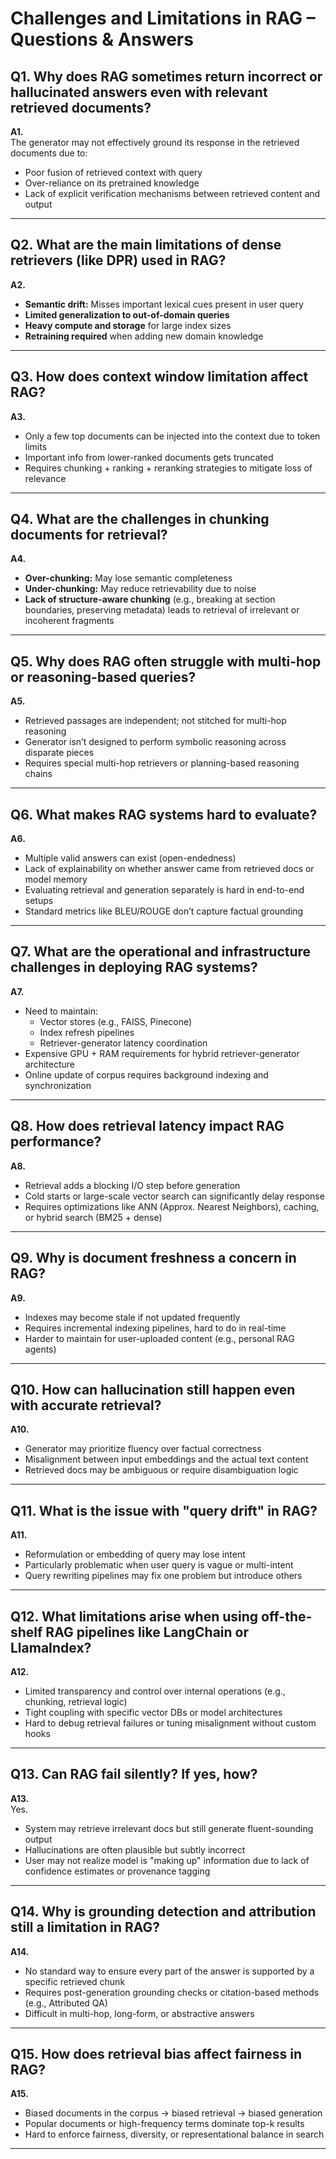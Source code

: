 # Challenges and Limitations in RAG – Questions & Answers

## Q1. Why does RAG sometimes return incorrect or hallucinated answers even with relevant retrieved documents?

**A1.**  
The generator may not effectively ground its response in the retrieved documents due to:
- Poor fusion of retrieved context with query
- Over-reliance on its pretrained knowledge
- Lack of explicit verification mechanisms between retrieved content and output

---

## Q2. What are the main limitations of dense retrievers (like DPR) used in RAG?

**A2.**  
- **Semantic drift:** Misses important lexical cues present in user query  
- **Limited generalization to out-of-domain queries**  
- **Heavy compute and storage** for large index sizes  
- **Retraining required** when adding new domain knowledge

---

## Q3. How does context window limitation affect RAG?

**A3.**  
- Only a few top documents can be injected into the context due to token limits  
- Important info from lower-ranked documents gets truncated  
- Requires chunking + ranking + reranking strategies to mitigate loss of relevance

---

## Q4. What are the challenges in chunking documents for retrieval?

**A4.**  
- **Over-chunking:** May lose semantic completeness  
- **Under-chunking:** May reduce retrievability due to noise  
- **Lack of structure-aware chunking** (e.g., breaking at section boundaries, preserving metadata) leads to retrieval of irrelevant or incoherent fragments

---

## Q5. Why does RAG often struggle with multi-hop or reasoning-based queries?

**A5.**  
- Retrieved passages are independent; not stitched for multi-hop reasoning  
- Generator isn’t designed to perform symbolic reasoning across disparate pieces  
- Requires special multi-hop retrievers or planning-based reasoning chains

---

## Q6. What makes RAG systems hard to evaluate?

**A6.**  
- Multiple valid answers can exist (open-endedness)  
- Lack of explainability on whether answer came from retrieved docs or model memory  
- Evaluating retrieval and generation separately is hard in end-to-end setups  
- Standard metrics like BLEU/ROUGE don’t capture factual grounding

---

## Q7. What are the operational and infrastructure challenges in deploying RAG systems?

**A7.**  
- Need to maintain:
  - Vector stores (e.g., FAISS, Pinecone)
  - Index refresh pipelines  
  - Retriever-generator latency coordination  
- Expensive GPU + RAM requirements for hybrid retriever-generator architecture  
- Online update of corpus requires background indexing and synchronization

---

## Q8. How does retrieval latency impact RAG performance?

**A8.**  
- Retrieval adds a blocking I/O step before generation  
- Cold starts or large-scale vector search can significantly delay response  
- Requires optimizations like ANN (Approx. Nearest Neighbors), caching, or hybrid search (BM25 + dense)

---

## Q9. Why is document freshness a concern in RAG?

**A9.**  
- Indexes may become stale if not updated frequently  
- Requires incremental indexing pipelines, hard to do in real-time  
- Harder to maintain for user-uploaded content (e.g., personal RAG agents)

---

## Q10. How can hallucination still happen even with accurate retrieval?

**A10.**  
- Generator may prioritize fluency over factual correctness  
- Misalignment between input embeddings and the actual text content  
- Retrieved docs may be ambiguous or require disambiguation logic

---

## Q11. What is the issue with "query drift" in RAG?

**A11.**  
- Reformulation or embedding of query may lose intent  
- Particularly problematic when user query is vague or multi-intent  
- Query rewriting pipelines may fix one problem but introduce others

---

## Q12. What limitations arise when using off-the-shelf RAG pipelines like LangChain or LlamaIndex?

**A12.**  
- Limited transparency and control over internal operations (e.g., chunking, retrieval logic)  
- Tight coupling with specific vector DBs or model architectures  
- Hard to debug retrieval failures or tuning misalignment without custom hooks

---

## Q13. Can RAG fail silently? If yes, how?

**A13.**  
Yes.  
- System may retrieve irrelevant docs but still generate fluent-sounding output  
- Hallucinations are often plausible but subtly incorrect  
- User may not realize model is "making up" information due to lack of confidence estimates or provenance tagging

---

## Q14. Why is grounding detection and attribution still a limitation in RAG?

**A14.**  
- No standard way to ensure every part of the answer is supported by a specific retrieved chunk  
- Requires post-generation grounding checks or citation-based methods (e.g., Attributed QA)  
- Difficult in multi-hop, long-form, or abstractive answers

---

## Q15. How does retrieval bias affect fairness in RAG?

**A15.**  
- Biased documents in the corpus → biased retrieval → biased generation  
- Popular documents or high-frequency terms dominate top-k results  
- Hard to enforce fairness, diversity, or representational balance in search

---
